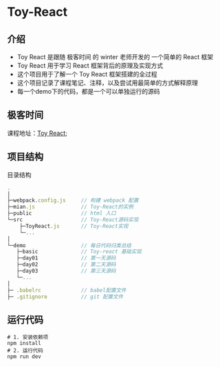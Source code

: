 <!--
 * @Author: zi.yang
 * @Date: 2020-07-28 08:03:11
 * @LastEditTime: 2020-07-28 08:34:47
 * @LastEditors: Please set LastEditors
 * @Description: In User Settings Edit
 * @FilePath: \ToyReact\README.md
-->

# Toy-React

## 介绍

* Toy React 是跟随 极客时间 的 winter 老师开发的 一个简单的 React 框架
* Toy React 用于学习 React  框架背后的原理及实现方式
* 这个项目用于了解一个 Toy React 框架搭建的全过程
* 这个项目记录了课程笔记、注释，以及尝试用最简单的方式解释原理
* 每一个demo下的代码，都是一个可以单独运行的源码

## 极客时间

课程地址：[Toy React](https://u.geekbang.org/subject/priorfe?utm_source=baidu-ad&utm_medium=ppzq-pc&utm_term=baidu-ad-ppzq-title&utm_campaign=guanwang&utm_content=title);

## 项目结构

目录结构

```js
.
│
├─webpack.config.js     // 构建 webpack 配置
├─mian.js               // Toy-React的实例
├─public                // html 入口
└─src                   // Toy-React源码实现
    ├─ToyReact.js       // Toy-React实现
    └─...
│
└─demo                  // 每日代码归类总结
   ├─basic              // Toy-react 基础实现
   ├─day01              // 第一天源码
   ├─day02              // 第二天源码
   ├─day03              // 第三天源码
   └─...
│
├─ .babelrc             // babel配置文件
├─ .gitignore           // git 配置文件
```

## 运行代码

``` shell
# 1. 安装依赖项
npm install
# 2. 运行代码
npm run dev
```
